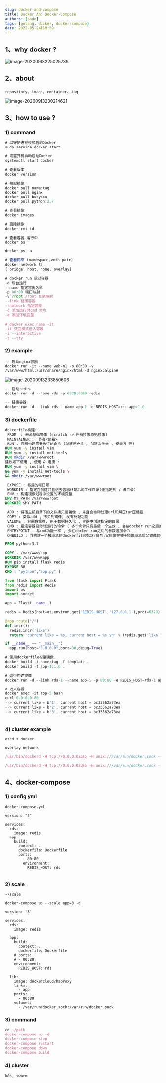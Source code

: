 ```yaml
---
slug: docker-and-compose
title: Docker And Docker-Compose
authors: [sado]
tags: [golang, docker, docker-compose]
date: 2022-05-24T18:50
---
```



## 1、why docker ?

![image-20200913225025739](./docker-and-compose.assets/image-20200913225025739.png)

<!--truncate-->


## 2、about

`repository`、`image`、`container`、`tag`

![image-20200913230214621](./docker-and-compose.assets/image-20200913230214621.png)



## 3、how to use ? 

### 1) command

```js
# 以守护进程模式启动Docker
sudo service docker start

# 设置开机自动启动Docker
systemctl start docker

# 查看版本
docker version

```

```js
# 拉取镜像 
docker pull name:tag
docker pull nginx
docker pull busybox
docker pull python:2.7

# 查看镜像
docker images

# 删除镜像
docker rmi id

# 查看容器 运行中
docker ps

docker ps -a 

# 查看网络 (namespace,veth pair)
docker network ls
{ bridge, host, none, overlay}

```

```js
# docker run 启动容器
-d 后台运行
--name 指定容器名称
-p 80:80 端口映射
-v /root:/root 目录映射
--link 链接容器
--nwtwork 指定网络
-c 添加运行时cmd 命令
-e 添加环境变量
 
# docker exec name -it 
-it	交互模式进入容器
-i --interactive
-t --tty 	

```

### 2) example

```linux
-- 启动nginx容器
docker run -it --name web-n1 -p 80:80 -v /var/www/html:/usr/share/nginx/html -d nginx:alpine
```

![image-20200913233850606](./docker-and-compose.assets/image-20200913233850606.png)

```js
-- 启动redis
docker run -d --name rds -p 6379:6379 redis
```



```js
-- 链接容器
docker run -d --link rds --name app-1 -e REDIS_HOST=rds app:1.0
```



### 3) dockerfile

```dockerfile
dokcerfile构建:
￼FROM  : 来源基础镜像 (scratch -> 所有镜像原始镜像)
￼MAINTAINER :  作者<邮箱>
￼RUN : 容器构建需要执行的命令 (创建用户组 , 创建文件夹 , 安装包 等)
RUN yum -y install vim 
RUN yum -y install net-tools
RUN mkdir /var/wwwroot 
建议如下使用 , 使用 & 连接 : 
RUN yum -y install vim \
&& yum -y install net-tools \
&& mkdir /var/wwwroot 

￼EXPOSE : 暴露的端口号
￼WORKDIR : 指定在创建并且进去容器终端后的工作目录(无指定到 / 根目录)
￼ENV : 构建镜像过程中设置的环境变量 
ENV MY_PATH /var/wwwroot
WORKDIR $MY_PATH

￼ADD : 将宿主机目录下的文件拷贝进镜像 , 并且会自动处理url和解压tar压缩包
￼COPY : 类似add , 拷贝到镜像, 没有处理功能
￼VALUME : 容器数据卷, 用于数据持久化 , 容器中创建指定的目录
￼CMD : 指定容器启动时运行的命令 ( 多个命令只有最后一个生效 , 会被docker run之后的参数覆盖)
￼ENTRYPOINT : 与cmd功能一样 , 会在docker run之后的参数追加命令
￼ONBUILD : 当构建一个被继承的dockerfile时运行命令,父镜像在被子镜像继承后父镜像的onbuild被触发
```

 ```dockerfile
FROM python:3.7

COPY . /var/www/app
WORKDIR /var/www/app
RUN pip install flask redis
EXPOSE 80
CMD [ "python","app.py" ]
 ```

```python
from flask import Flask
from redis import Redis
import os
import socket

app = Flask(__name__)

redis = Redis(host=os.environ.get('REDIS_HOST','127.0.0.1'),prot=6379)

@app.route("/")
def incr():
  redis.incr('like')
  return 'current like = %s, current host = %s \n' % (redis.get('like'),socket.gethostname())

if __name__ == "__main__":
  app.run(host="0.0.0.0",port=80,debug=True)
```

``` js
# 使用dockerfile构建镜像
docker build -t name:tag -f template .
docker build -t app-1:1.0 .

# 运行构建镜像
docker run -d --link rds-1 --name app-5 -p 80:80 -e REDIS_HOST=rds-1 app-1:3.0

# 进入容器
docker exec -it app-5 bash
curl 0.0.0.0:80
--> current like = b'1', current host = bc33562a73ea
--> current like = b'2', current host = bc33562a73ea
--> current like = b'3', current host = bc33562a73ea



```



### 4) cluster example

`etcd + docker`

 `overlay network`

```js
/usr/bin/dockerd -H tcp://0.0.0.02375 -H unix:///var/run/docker.sock --cluster-store=etcd://192.168.xxx.xx:2379 --cluster-advertise=192.168.xxx.xx1:2375&

/usr/bin/dockerd -H tcp://0.0.0.02375 -H unix:///var/run/docker.sock --cluster-store=etcd://192.168.xxx.xx:2379 --cluster-advertise=192.168.xxx.xx2:2375&
```



## 4、docker-compose

### 1) config yml

`docker-compose.yml`

```docker-compose
version: "3"

services: 
  rds:
    image: redis
  app:
    build: 
      context: .
      dockerfile: Dockerfile
      ports: 
        - 80:80
        environment: 
          REDIS_HOST: rds
          

```

###  2) scale

`--scale`

`docker-compose up --scale app=3 -d`

```docker-compose
version: '3'

services:
  rds:
    image: redis

  app:
    build:
      context: .
      dockerfile: Dockerfile
    # ports:
    # - 80:80
    environment:
      REDIS_HOST: rds

  lib:
    image: dockercloud/haproxy
    links:
      - app
    ports:
      - 80:80
    volumes:
      - /var/run/docker.sock:/var/run/docker.sock

```

### 3) command

```js
cd ~/path
docker-compose up -d
docker-compose stop
docker-compose restart
docker-compose down
docker-compose build

```



### 4) cluster

```js
k8s, swarm
```